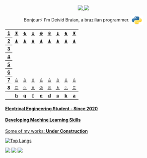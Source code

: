 ### 
<p align="center">
    <a href="https://www.linkedin.com/in/deividsmarzaro/">
    <img src="https://img.shields.io/badge/LinkedIn-307cc5?style=for-the-badge&logo=linkedin&logoColor=white"/>
    </a>
    <img src="https://komarev.com/ghpvc/?username=braiansmarzaro&style=for-the-badge"/>
</p>


<p align="center">
    Bonjour⚡ I'm Deivid Braian, a brazilian programmer.
    <a href = "https://www.codewars.com/users/BraianSmarzaro" target="_blank"><img align="center" alt="Braian-Python" height="30" width="40" src="https://raw.githubusercontent.com/devicons/devicon/master/icons/python/python-original.svg">
</p>

<body>
    <table class="chess-board" align="center">
        <tbody>
            <tr>
                <th>1</th>
                <td class="light">♜</td>
                <td class="dark">♞</td>
                <td class="light">♝</td>
                <td class="dark">♚</td>
                <td class="light">♛</td>
                <td class="dark">♝</td>
                <td class="light">♞</td>
                <td class="dark">♜</td>
            </tr>
            <tr>
                <th>2</th>
                <td class="dark">♟</td>
                <td class="light">♟</td>
                <td class="dark">♟</td>
                <td class="light">♟</td>
                <td class="dark">♟</td>
                <td class="light">♟</td>
                <td class="dark">♟</td>
                <td class="light">♟</td>
            </tr>
            <tr>
                <th>3</th>
                <td class="light"></td>
                <td class="dark"></td>
                <td class="light"></td>
                <td class="dark"></td>
                <td class="light"></td>
                <td class="dark"></td>
                <td class="light"></td>
                <td class="dark"></td>
            </tr>
            <tr>
                <th>4</th>
                <td class="dark"></td>
                <td class="light"></td>
                <td class="dark"></td>
                <td class="light"></td>
                <td class="dark"></td>
                <td class="light"></td>
                <td class="dark"></td>
                <td class="light"></td>
            </tr>
            <tr>
                <th>5</th>
                <td class="light"></td>
                <td class="dark"></td>
                <td class="light"></td>
                <td class="dark"></td>
                <td class="light"></td>
                <td class="dark"></td>
                <td class="light"></td>
                <td class="dark"></td>
            </tr>
            <tr>
                <th>6</th>
                <td class="dark"></td>
                <td class="light"></td>
                <td class="dark"></td>
                <td class="light"></td>
                <td class="dark"></td>
                <td class="light"></td>
                <td class="dark"></td>
                <td class="light"></td>
            </tr>
            <tr>
                <th>7</th>
                <td class="light">♙</td>
                <td class="dark">♙</td>
                <td class="light">♙</td>
                <td class="dark">♙</td>
                <td class="light">♙</td>
                <td class="dark">♙</td>
                <td class="light">♙</td>
                <td class="dark">♙</td>
            </tr>
            <tr>
                <th>8</th>
                <td class="dark">♖</td>
                <td class="light">♘</td>
                <td class="dark">♗</td>
                <td class="light">♔</td>
                <td class="dark">♕</td>
                <td class="light">♗</td>
                <td class="dark">♘</td>
                <td class="light">♖</td>
            </tr>
            <tr>
                <th></th>
                <th>h</th>
                <th>g</th>
                <th>f</th>
                <th>e</th>
                <th>d</th>
                <th>c</th>
                <th>b</th>
                <th>a</th>
            </tr>
        </tbody>
    </table>
</body>

#### Electrical Engineering Student - Since 2020

#### Developing Machine Learning Skills

Some of my works:
****Under Construction****

[![Top Langs](https://github-readme-stats.vercel.app/api/top-langs/?username=braiansmarzaro&layout=compact)](https://github.com/braiansmarzaro/github-readme-stats)

<div>
  <a href="https://instagram.com/deivid.chess" target="_blank"><img src="https://img.shields.io/badge/-Instagram-%23E4405F?style=for-the-badge&logo=instagram&logoColor=white" target="_blank"></a>
 	<a href="https://www.twitch.tv/deividchess" target="_blank"><img src="https://img.shields.io/badge/Twitch-9146FF?style=for-the-badge&logo=twitch&logoColor=white" target="_blank"></a>
  <a href = "mailto:deividbraian5@gmail.com"><img src="https://img.shields.io/badge/-Gmail-%23333?style=for-the-badge&logo=gmail&logoColor=white" target="_blank"></a>
 
</div>

<!--

Here are some ideas to get you started:

- 🔭 I’m currently working on ...
- 🌱 I’m currently learning ...
- 👯 I’m looking to collaborate on ...
- 🤔 I’m looking for help with ...
- 💬 Ask me about ...
- 📫 How to reach me: ...
- 😄 Pronouns: ...
- ⚡ Fun fact: ...
-->
